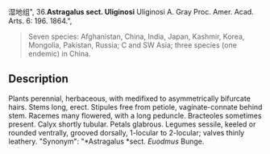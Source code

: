 湿地组",
36.**Astragalus sect. Uliginosi** Uliginosi A. Gray Proc. Amer. Acad. Arts. 6: 196. 1864.",

> Seven species: Afghanistan, China, India, Japan, Kashmir, Korea, Mongolia, Pakistan, Russia; C and SW Asia; three species (one endemic) in China.

## Description
Plants perennial, herbaceous, with medifixed to asymmetrically bifurcate hairs. Stems long, erect. Stipules free from petiole, vaginate-connate behind stem. Racemes many flowered, with a long peduncle. Bracteoles sometimes present. Calyx shortly tubular. Petals glabrous. Legumes sessile, keeled or rounded ventrally, grooved dorsally, 1-locular to 2-locular; valves thinly leathery.
  "Synonym": "*Astragalus *sect. *Euodmus* Bunge.

